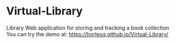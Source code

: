 # Virtual-Library
Library Web application for storing and tracking a book collection <br>
You can try the demo at: https://horlesq.github.io/Virtual-Library/
